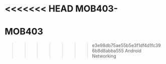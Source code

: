 <<<<<<< HEAD
 MOB403-
=======
# MOB403
>>>>>>> e3e98db75ae55b5e3f1df4d1fc396b8d8abba555
Android Networking
